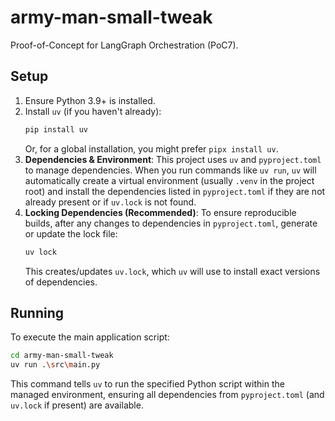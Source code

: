 # army-man-small-tweak

Proof-of-Concept for LangGraph Orchestration (PoC7).

## Setup

1. Ensure Python 3.9+ is installed.
2. Install `uv` (if you haven't already):
   ```bash
   pip install uv
   ```
   Or, for a global installation, you might prefer `pipx install uv`.
3. **Dependencies & Environment**: This project uses `uv` and `pyproject.toml` to manage dependencies. When you run commands like `uv run`, `uv` will automatically create a virtual environment (usually `.venv` in the project root) and install the dependencies listed in `pyproject.toml` if they are not already present or if `uv.lock` is not found.
4. **Locking Dependencies (Recommended)**: To ensure reproducible builds, after any changes to dependencies in `pyproject.toml`, generate or update the lock file:
   ```bash
   uv lock
   ```
   This creates/updates `uv.lock`, which `uv` will use to install exact versions of dependencies.

## Running

To execute the main application script:
```bash
cd army-man-small-tweak
uv run .\src\main.py
```
This command tells `uv` to run the specified Python script within the managed environment, ensuring all dependencies from `pyproject.toml` (and `uv.lock` if present) are available.
